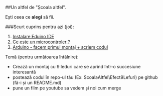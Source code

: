 ##Un altfel de "Școala altfel".

Ești ceea ce **alegi** să fii.



###Scurt cuprins pentru azi (joi):

1. [Instalare Eduino IDE](https://github.com/rlodina/ScoalaAltfel/blob/master/Docs/arduino/Arduino-IDE.md)
2. [Ce este un microcontroler ?](https://github.com/rlodina/ScoalaAltfel/blob/master/Docs/arduino/Microcontroller.md)
3. [Arduino - facem primul montaj + scriem codul](https://github.com/rlodina/ScoalaAltfel/blob/master/Docs/arduino/Joi-14.04.md)

Temă (pentru următoarea întâlnire):
  - Crează un montaj cu 9 leduri care se aprind într-o succesiune interesantă
  - postează codul în repo-ul tău (Ex: ScoalaAltfel\Efect9Lefuri) pe github (fă-i și un README.md)
  - pune un film pe youtube sa vedem și noi cum merge
 


